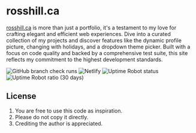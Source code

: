 # rosshill.ca

[rosshill.ca](https://rosshill.ca/) is more than just a portfolio, it's a testament to my love for crafting elegant and efficient web experiences. Dive into a curated collection of my projects and discover features like the dynamic profile picture, changing with holidays, and a dropdown theme picker. Built with a focus on code quality and backed by a comprehensive test suite, this site reflects my commitment to the highest development standards.

![GitHub branch check runs](https://img.shields.io/github/check-runs/rosslh/rosshill.ca/main?style=flat-square&label=Checks)
![Netlify](https://img.shields.io/netlify/bb0ce20c-358e-4da7-971d-00d6fb6dd61b?style=flat-square&label=Netlify)
![Uptime Robot status](https://img.shields.io/uptimerobot/status/m790314032-370a587a3e224bc6e524ccd1?up_message=online&style=flat-square&label=Status)
![Uptime Robot ratio (30 days)](<https://img.shields.io/uptimerobot/ratio/m790314032-370a587a3e224bc6e524ccd1?style=flat-square&label=Uptime%20(1mo)>)

## License

1. You are free to use this code as inspiration.
2. Please do not copy it directly.
3. Crediting the author is appreciated.
